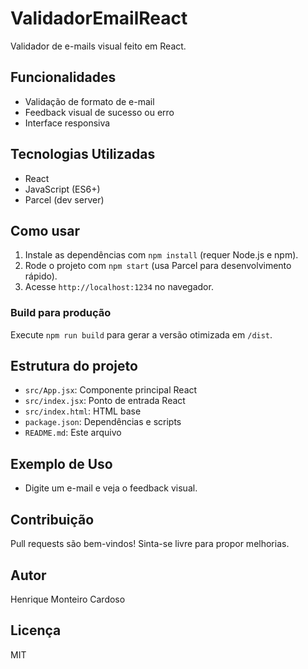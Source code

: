 # ValidadorEmailReact

Validador de e-mails visual feito em React.

## Funcionalidades
- Validação de formato de e-mail
- Feedback visual de sucesso ou erro
- Interface responsiva

## Tecnologias Utilizadas
- React
- JavaScript (ES6+)
- Parcel (dev server)

## Como usar
1. Instale as dependências com `npm install` (requer Node.js e npm).
2. Rode o projeto com `npm start` (usa Parcel para desenvolvimento rápido).
3. Acesse `http://localhost:1234` no navegador.

### Build para produção
Execute `npm run build` para gerar a versão otimizada em `/dist`.

## Estrutura do projeto
- `src/App.jsx`: Componente principal React
- `src/index.jsx`: Ponto de entrada React
- `src/index.html`: HTML base
- `package.json`: Dependências e scripts
- `README.md`: Este arquivo

## Exemplo de Uso
- Digite um e-mail e veja o feedback visual.

## Contribuição
Pull requests são bem-vindos! Sinta-se livre para propor melhorias.

## Autor
Henrique Monteiro Cardoso

## Licença
MIT
